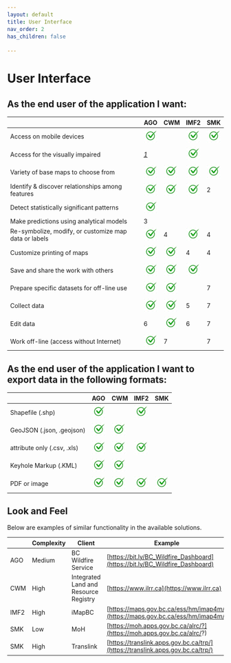```yaml
---
layout: default
title: User Interface
nav_order: 2
has_children: false

---
```


# User Interface

## As the end user of the application I want:

|                                                     |AGO                         | CWM                        | IMF2                       |SMK                         |
|-----------------------------------------------------|----------------------------|----------------------------|----------------------------|----------------------------|
|Access on mobile devices                             |![](assets/images/check.jpg)|                            |![](assets/images/check.jpg)|![](assets/images/check.jpg)|
|Access for the visually impaired                     |[*1*](./footnotes.html#1)   |                            |![](assets/images/check.jpg)|                            |
|Variety of base maps to choose from                  |![](assets/images/check.jpg)|![](assets/images/check.jpg)|![](assets/images/check.jpg)|![](assets/images/check.jpg)|
|Identify & discover relationships among features     |![](assets/images/check.jpg)|![](assets/images/check.jpg)|![](assets/images/check.jpg)|2|
|Detect statistically significant patterns            |![](assets/images/check.jpg)|                            |                            |                            |
|Make predictions using analytical models             |3                           |                            |                            |                            |
|Re-symbolize, modify, or customize map data or labels|![](assets/images/check.jpg)|4                           |![](assets/images/check.jpg)|4                           | 
|Customize printing of maps                           |![](assets/images/check.jpg)|![](assets/images/check.jpg)|4                           |4                           |
|Save and share the work with others                  |![](assets/images/check.jpg)|![](assets/images/check.jpg)|![](assets/images/check.jpg)|                            |
|Prepare specific datasets for off-line use           |![](assets/images/check.jpg)|![](assets/images/check.jpg)|                            |7                           |
|Collect data                                         |![](assets/images/check.jpg)|![](assets/images/check.jpg)|5                           |7                           |
|Edit data                                            |6                           |![](assets/images/check.jpg)|6                           |7                           |
|Work off-line (access without Internet)              |![](assets/images/check.jpg)|7                           |                            |7                           |   


## As the end user of the application I want to export data in the following formats:

|                            |AGO                         | CWM                        | IMF2                       |SMK                          |
|----------------------------|----------------------------|----------------------------|----------------------------|-----------------------------|
|Shapefile (.shp)            |![](assets/images/check.jpg)|                            |![](assets/images/check.jpg)|                             |
|GeoJSON (.json, .geojson)   |![](assets/images/check.jpg)|![](assets/images/check.jpg)|                            |                             |
|attribute only (.csv, .xls) |![](assets/images/check.jpg)|![](assets/images/check.jpg)|![](assets/images/check.jpg)|                             |
|Keyhole Markup (.KML)       |![](assets/images/check.jpg)|![](assets/images/check.jpg)|                            |                             |
|PDF or image                |![](assets/images/check.jpg)|![](assets/images/check.jpg)|![](assets/images/check.jpg)| ![](assets/images/check.jpg)|

## Look and Feel

Below are examples of similar functionality in the available solutions.

|    |Complexity|Client                               | Example                                                                      |
|----|----------|-------------------------------------|------------------------------------------------------------------------------|
|AGO |Medium    |BC Wildfire Service                  |[https://bit.ly/BC_Wildfire_Dashboard](https://bit.ly/BC_Wildfire_Dashboard)  |
|CWM |High      |Integrated Land and Resource Registry|[https://www.ilrr.ca](https://www.ilrr.ca)                                    | 
|IMF2|High      |iMapBC                               |[https://maps.gov.bc.ca/ess/hm/imap4m/](https://maps.gov.bc.ca/ess/hm/imap4m/)|
|SMK |Low       |MoH                                  |[https://moh.apps.gov.bc.ca/alrc/?](https://moh.apps.gov.bc.ca/alrc/?)        |
|SMK |High      |Translink                            |[https://translink.apps.gov.bc.ca/trp/](https://translink.apps.gov.bc.ca/trp/)|
